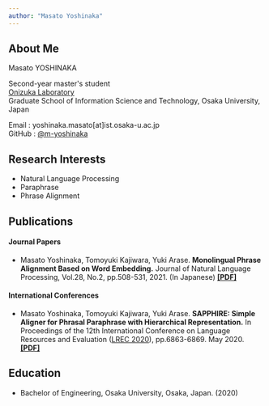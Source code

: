 ```yaml
---
author: "Masato Yoshinaka"
---
```


## About Me
Masato YOSHINAKA

Second-year master's student \
[Onizuka Laboratory](http://www-bigdata.ist.osaka-u.ac.jp/en/home/) \
Graduate School of Information Science and Technology, Osaka University, Japan


Email : yoshinaka.masato[at]ist.osaka-u.ac.jp\
GitHub : [@m-yoshinaka](https://github.com/m-yoshinaka/)


## Research Interests
* Natural Language Processing
* Paraphrase
* Phrase Alignment


## Publications
#### Journal Papers
* Masato Yoshinaka, Tomoyuki Kajiwara, Yuki Arase.
  **Monolingual Phrase Alignment Based on Word Embedding.**
  Journal of Natural Language Processing, Vol.28, No.2, pp.508-531, 2021. (In Japanese)
  **[[PDF]](https://www.jstage.jst.go.jp/article/jnlp/28/2/28_508/_article/-char/en)**

#### International Conferences
* Masato Yoshinaka, Tomoyuki Kajiwara, Yuki Arase.
  **SAPPHIRE: Simple Aligner for Phrasal Paraphrase with Hierarchical Representation.**
  In Proceedings of the 12th International Conference on Language Resources and Evaluation
  ([LREC 2020](https://lrec2020.lrec-conf.org/en/)), pp.6863-6869. May 2020.
  **[[PDF]](https://www.aclweb.org/anthology/2020.lrec-1.847/)**


## Education
* Bachelor of Engineering, Osaka University, Osaka, Japan. (2020)
